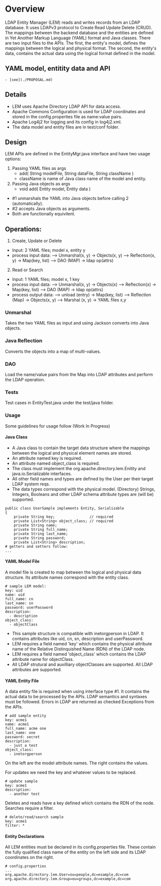 # Overview

LDAP Entity Manager (LEM) reads and writes records from an LDAP database. It uses LDAPv3 protocol to Create Read Update Delete (CRUD).
The mappings between the backend database and the entities are defined in Yet Another Markup Language (YAML) format and Java classes.
There are two input files to the APIs. The first, the entity's model, defines the mappings between the logical and physical format. 
The second, the entity's data, contains the actual data using the logical format defined in the model.

## YAML model, entitity data and API
    - [see](./PROPOSAL.md)

## Details
- LEM uses Apache Directory LDAP API for data access. 
- Apache Commons Configuration is used for LDAP coordinates and stored in the config.properties file as name:value pairs.
- Apache Log4j2 for logging and its config in log4j2.xml.
- The data model and entity files are in test/conf folder.

## Design

LEM APIs are defined in the EntityMgr.java interface and have two usage options:

1. Passing YAML files as args
    - add( String modelFile, String dataFile, String className )
    - className is name of Java class name of the model and entity.
2. Passing Java objects as args
    - void add( Entity model, Entity data )

- #1 unmarshals the YAML into Java objects before calling 2 (automatically). 
- #2 accepts Java objects as arguments.
- Both are functionally equivilent.

## Operations:

1. Create, Update or Delete
+ Input: 2 YAML files; model x, entity y 
+ process input data:
--> Unmarshal(x, y) -> Objects(x, y) 
--> Reflection(x, y) -> Map(key, list<A>) 
--> DAO (MAP) -> ldap op(attrs)

2. Read or Search 
+ Input: 1 YAML files; model x, 1 key 
+ process input data:
--> Unmarshal(x, y) -> Objects(x) 
--> Reflection(x) -> Map(key, list<A>) 
--> DAO (MAP) -> ldap op(attrs)
+ process output data:
--> unload (entry) -> Map(key, list) 
--> Reflection (Map) -> Objects(x, y) 
--> Marshal (x, y) -> YAML files x,y

### Unmarshal
Takes the two YAML files as input and using Jackson converts into Java objects.

### Java Reflection
Converts the objects into a map of multi-values.

### DAO
Load the name/value pairs from the Map into LDAP attributes and perform the LDAP operation.

### Tests
Test cases in EntityTest.java under the test/java folder.

### Usage

Some guidelines for usage follow (Work In Progress)

#### Java Class

- A Java class to contain the target data structure where the mappings between the logical and physical element names are stored.
- An attribute named key is required.
- An attribute named object_class is required.
- The class must implement the org.apache.directory.lem.Enitity and java.io.Serializable interfaces.
- All other field names and types are defined by the User per their target LDAP system reqs.
- The data types correspond with the physical model. (Directory) Strings, Integers, Booleans and other LDAP schema attribute types are (will be) supported.

```
public class UserSample implements Entity, Serializable
{
    private String key;                // required
    private List<String> object_class; // required
    private String name;
    private String full_name;
    private String last_name;
    private String password;    
    private List<String> description;
# getters and setters follow:
...
```

#### YAML Model File

A model file is created to map between the logical and physical data structure. Its attribute names correspond with the entity class.

```
# sample LEM model:
key: uid
name: uid
full_name: cn
last_name: sn
password: userPassword
description: 
  - description
object_class: 
  - objectClass
```

- This sample structure is compatible with inetorgperson in LDAP. It contains attributes like uid, cn, sn, description and userPassword.
- LEM requires a field named 'key' which contains the physical attribute name of the Relative Distinquished Name (RDN) of the LDAP node.
- LEM requires a field named 'object_class' which contains the LDAP attribute name for objectClass.
- All LDAP strutural and auxilliary objectClasses are supported. All LDAP attributes are supported.


#### YAML Entity File

A data entity file is required when using interface type #1. It contains the actual data to be processed by the APIs.
LDAP semantics and syntaxes must be followed. Errors in LDAP are returned as checked Exceptions from the APIs.


```
# add sample entity
key: acme1
name: acme1
full_name: acme one
last_name: one
password: secret
description: 
  - just a test
object_class:
  - inetorgperson
```

On the left are the model attribute names. The right contains the values.

For updates we need the key and whatever values to be replaced.

```
# update sample
key: acme1
description: 
  - another test
```

Deletes and reads have a key defined which contains the RDN of the node. Searches require a filter.

```
# delete/read/search sample
key: acme1
filter: *
```

#### Entity Declarations

All LEM entities must be declared in its config.properties file. 
These contain the fully qualified class name of the entity on the left side and its LDAP coordinates on the right.

```
# config.properties
...
org.apache.directory.lem.User=ou=people,dc=example,dc=com
org.apache.directory.lem.Group=ou=groups,dc=example,dc=com
```